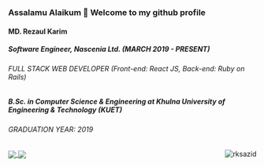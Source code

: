 ### Assalamu Alaikum 👋 Welcome to my github profile
#### MD. Rezaul Karim
##### Software Engineer, Nascenia Ltd. (MARCH 2019 - PRESENT)
###### FULL STACK WEB DEVELOPER (Front-end: React JS, Back-end: Ruby on Rails)

##### B.Sc. in Computer Science & Engineering at Khulna University of Engineering & Technology (KUET)
###### GRADUATION YEAR: 2019
<img align='right' src="https://komarev.com/ghpvc/?username=rksazid&label=PROFILE+VIEWS&style=for-the-badge" alt="rksazid" />
<a href="https://github.com/rksazid">
  <img align="center" src="https://github-readme-stats.vercel.app/api?username=rksazid&count_private=true&show_icons=true" />
</a>
<a href="https://github.com/rksazid">
  <img align="center" src="https://github-readme-stats.vercel.app/api/top-langs/?username=rksazid" />
</a>

<!--
**rksazid/rksazid** is a ✨ _special_ ✨ repository because its `README.md` (this file) appears on your GitHub profile.

Here are some ideas to get you started:

- 🔭 I’m currently working on ...
- 🌱 I’m currently learning ...
- 👯 I’m looking to collaborate on ...
- 🤔 I’m looking for help with ...
- 💬 Ask me about ...
- 📫 How to reach me: ...
- 😄 Pronouns: ...
- ⚡ Fun fact: ...
-->
